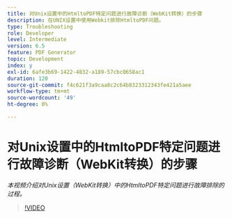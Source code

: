```yaml
---
title: 对Unix设置中的HtmltoPDF特定问题进行故障诊断（WebKit转换）的步骤
description: 在UNIX设置中使用Webkit排除HtmltoPDF问题。
type: Troubleshooting
role: Developer
level: Intermediate
version: 6.5
feature: PDF Generator
topic: Development
index: y
exl-id: 6afe3b69-1422-4832-a189-57cbc0658ac1
duration: 120
source-git-commit: f4c621f3a9caa8c2c64b8323312343fe421a5aee
workflow-type: tm+mt
source-wordcount: '49'
ht-degree: 0%

---
```


# 对Unix设置中的HtmltoPDF特定问题进行故障诊断（WebKit转换）的步骤

*本视频介绍对Unix设置（WebKit转换）中的HtmltoPDF特定问题进行故障排除的过程。*

>[!VIDEO](https://video.tv.adobe.com/v/335548?quality=12&learn=on)
